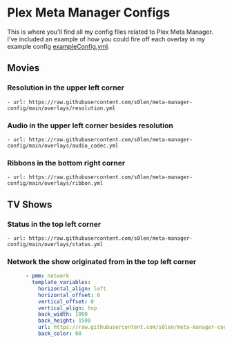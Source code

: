 # Plex Meta Manager Configs
This is where you'll find all my config files related to Plex Meta Manager. I've included an example of how you could fire off each overlay in my example config [exampleConfig.yml](https://raw.githubusercontent.com/s0len/meta-manager-config/main/exampleConfig.yml).

## Movies

### Resolution in the upper left corner
`- url: https://raw.githubusercontent.com/s0len/meta-manager-config/main/overlays/resolution.yml`

### Audio in the upper left corner besides resolution
`- url: https://raw.githubusercontent.com/s0len/meta-manager-config/main/overlays/audio_codec.yml`

### Ribbons in the bottom right corner
`- url: https://raw.githubusercontent.com/s0len/meta-manager-config/main/overlays/ribbon.yml`

## TV Shows

### Status in the top left corner
`- url: https://raw.githubusercontent.com/s0len/meta-manager-config/main/overlays/status.yml`

### Network the show originated from in the top left corner
```yaml
      - pmm: network
        template_variables:
          horizontal_align: left
          horizontal_offset: 0
          vertical_offset: 0
          vertical_align: top
          back_width: 1000
          back_height: 1500
          url: https://raw.githubusercontent.com/s0len/meta-manager-config/main/overlays/network-top-left/<<key>>.png 
          back_color: 00 
```